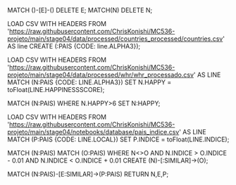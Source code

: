 MATCH ()-[E]-()
DELETE E;
MATCH(N)
DELETE N;

LOAD CSV WITH HEADERS FROM 'https://raw.githubusercontent.com/ChrisKonishi/MC536-projeto/main/stage04/data/processed/countries_processed/countries.csv' AS line
CREATE (:PAIS {CODE: line.ALPHA3});


LOAD CSV WITH HEADERS FROM 'https://raw.githubusercontent.com/ChrisKonishi/MC536-projeto/main/stage04/data/processed/whr/whr_processado.csv' AS LINE
MATCH (N:PAIS {CODE: LINE.ALPHA3})
SET N.HAPPY = toFloat(LINE.HAPPINESSSCORE);

MATCH (N:PAIS)
WHERE N.HAPPY>6
SET N:HAPPY;

LOAD CSV WITH HEADERS FROM 'https://raw.githubusercontent.com/ChrisKonishi/MC536-projeto/main/stage04/notebooks/database/pais_indice.csv' AS LINE
MATCH (P:PAIS {CODE: LINE.LOCAL})
SET P.INDICE = toFloat(LINE.INDICE);

MATCH (N:PAIS)
MATCH (O:PAIS)
WHERE N<>O AND N.INDICE > O.INDICE - 0.01 AND N.INDICE < O.INDICE + 0.01
CREATE (N)-[:SIMILAR]->(O);

MATCH (N:PAIS)-[E:SIMILAR]->(P:PAIS)
RETURN N,E,P;
